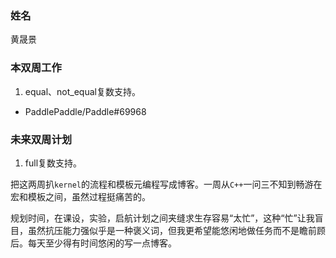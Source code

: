 ### 姓名

黄晟景

### 本双周工作

1. equal、not_equal复数支持。
- PaddlePaddle/Paddle#69968

### 未来双周计划

1. full复数支持。

把这两周扒`kernel`的流程和模板元编程写成博客。一周从`C++`一问三不知到畅游在宏和模板之间，虽然过程挺痛苦的。

规划时间，在课设，实验，启航计划之间夹缝求生存容易“太忙”，这种“忙”让我盲目，虽然抗压能力强似乎是一种褒义词，但我更希望能悠闲地做任务而不是瞻前顾后。每天至少得有时间悠闲的写一点博客。

